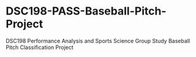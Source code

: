 # DSC198-PASS-Baseball-Pitch-Project
DSC198 Performance Analysis and Sports Science Group Study Baseball Pitch Classification Project
